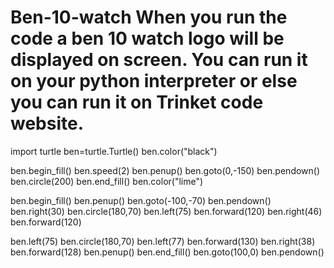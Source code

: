# Ben-10-watch When you run the code a ben 10 watch logo will be displayed on screen. You can run it on your python interpreter or else you can run it on Trinket code website.
import turtle
ben=turtle.Turtle()
ben.color("black")

ben.begin_fill()
ben.speed(2)
ben.penup()
ben.goto(0,-150)
ben.pendown()
ben.circle(200)
ben.end_fill()
ben.color("lime")

ben.begin_fill()
ben.penup()
ben.goto(-100,-70)
ben.pendown()
ben.right(30)
ben.circle(180,70)
ben.left(75)
ben.forward(120)
ben.right(46)
ben.forward(120)

ben.left(75)
ben.circle(180,70)
ben.left(77)
ben.forward(130)
ben.right(38)
ben.forward(128)
ben.penup()
ben.end_fill()
ben.goto(100,0)
ben.pendown()
